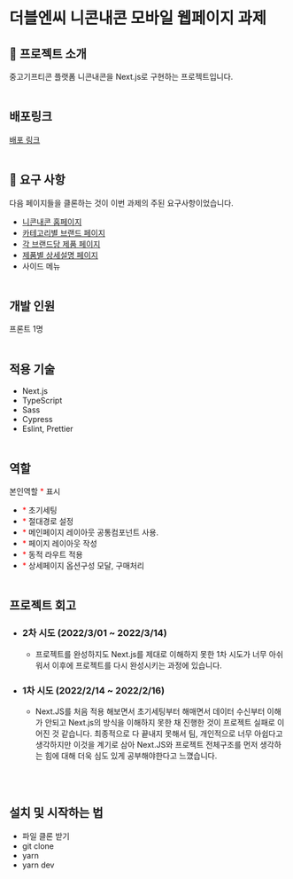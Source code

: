 # 더블엔씨 니콘내콘 모바일 웹페이지 과제

## 📌 프로젝트 소개

중고기프티콘 플랫폼 니콘내콘을 Next.js로 구현하는 프로젝트입니다.
<br/><br/>

## 배포링크

<a href="https://22-1-duble-c.vercel.app/">배포 링크</a>
<br/><br/>

## 📌 요구 사항

다음 페이지들을 클론하는 것이 이번 과제의 주된 요구사항이었습니다.

- [니콘내콘 홈페이지](https://ncnc.app/)
- [카테고리별 브랜드 페이지](https://ncnc.app/categories/67)
- [각 브랜드당 제품 페이지](https://ncnc.app/brands/63)
- [제품별 상세설명 페이지](https://ncnc.app/items/137)
- 사이드 메뉴
  <br/><br/>

## 개발 인원

프론트 1명
<br/><br/>

## 적용 기술

- Next.js
- TypeScript
- Sass
- Cypress
- Eslint, Prettier
  <br/><br/>

## 역할

본인역할 <span style="color:red">\*</span> 표시

- <span style="color:red">\*</span> 초기세팅
- <span style="color:red">\*</span> 절대경로 설정
- <span style="color:red">\*</span> 메인페이지 레이아웃 공통컴포넌트 사용.
- <span style="color:red">\*</span> 페이지 레이아웃 작성
- <span style="color:red">\*</span> 동적 라우트 적용
- <span style="color:red">\*</span> 상세페이지 옵션구성 모달, 구매처리
  <br/><br/>

## 프로젝트 회고

- ### 2차 시도 (2022/3/01 ~ 2022/3/14)

  - 프로젝트를 완성하지도 Next.js를 제대로 이해하지 못한 1차 시도가 너무 아쉬워서 이후에 프로젝트를 다시 완성시키는 과정에 있습니다.

- ### 1차 시도 (2022/2/14 ~ 2022/2/16)
  - Next.JS를 처음 적용 해보면서 초기세팅부터 해매면서 데이터 수신부터 이해가 안되고 Next.js의 방식을 이해하지 못한 채 진행한 것이 프로젝트 실패로 이어진 것 같습니다. 최종적으로 다 끝내지 못해서 팀, 개인적으로 너무 아쉽다고 생각하지만 이것을 계기로 삼아 Next.JS와 프로젝트 전체구조를 먼저 생각하는 힘에 대해 더욱 심도 있게 공부해야한다고 느꼈습니다.

<br/><br/>

## 설치 및 시작하는 법

- 파일 클론 받기
- git clone
- yarn
- yarn dev
  </br>

